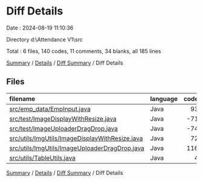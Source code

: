 # Diff Details

Date : 2024-08-19 11:10:36

Directory d:\\Attendance V1\\src

Total : 6 files,  140 codes, 11 comments, 34 blanks, all 185 lines

[Summary](results.md) / [Details](details.md) / [Diff Summary](diff.md) / Diff Details

## Files
| filename | language | code | comment | blank | total |
| :--- | :--- | ---: | ---: | ---: | ---: |
| [src/emp_data/EmpInput.java](/src/emp_data/EmpInput.java) | Java | 93 | 7 | 22 | 122 |
| [src/test/ImageDisplayWithResize.java](/src/test/ImageDisplayWithResize.java) | Java | -71 | -13 | -20 | -104 |
| [src/test/ImageUploaderDragDrop.java](/src/test/ImageUploaderDragDrop.java) | Java | -74 | 0 | -12 | -86 |
| [src/utils/ImgUtils/ImageDisplayWithResize.java](/src/utils/ImgUtils/ImageDisplayWithResize.java) | Java | 72 | 13 | 20 | 105 |
| [src/utils/ImgUtils/ImageUploaderDragDrop.java](/src/utils/ImgUtils/ImageUploaderDragDrop.java) | Java | 116 | 6 | 21 | 143 |
| [src/utils/TableUtils.java](/src/utils/TableUtils.java) | Java | 4 | -2 | 3 | 5 |

[Summary](results.md) / [Details](details.md) / [Diff Summary](diff.md) / Diff Details